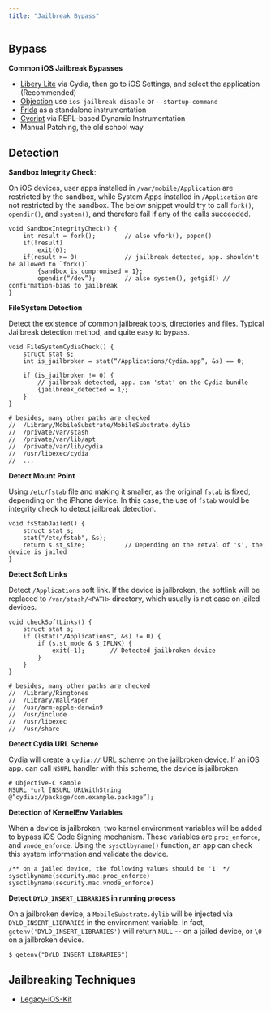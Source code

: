 ```yaml
---
title: "Jailbreak Bypass"
---
```


## Bypass

**Common iOS Jailbreak Bypasses**

* [Libery Lite](https://www.ios-repo-updates.com/repository/ryley-s-repo/package/com.ryleyangus.libertylite.beta/) via Cydia, then go to iOS Settings, and select the application (Recommended)
* [Objection](/frida-objection-tutorial#ios-tutorial) use `ios jailbreak disable` or `--startup-command`
* [Frida](/frida-objection-tutorial#ios-tutorial) as a standalone instrumentation
* [Cycript](/cycript) via REPL-based Dynamic Instrumentation 
* Manual Patching, the old school way

## Detection

**Sandbox Integrity Check**:

On iOS devices, user apps installed in `/var/mobile/Application` are restricted by the sandbox, while System Apps installed in `/Application` are not restricted by the sandbox. The below snippet would try to call `fork()`, `opendir()`, and `system()`, and therefore fail if any of the calls succeeded.

```
void SandboxIntegrityCheck() {
    int result = fork(); 		// also vfork(), popen()
    if(!result)
        exit(0);
    if(result >= 0) 			// jailbreak detected, app. shouldn't be allowed to `fork()`
        {sandbox_is_compromised = 1};
        opendir(“/dev”);  		// also system(), getgid() // confirmation-bias to jailbreak
}
```

**FileSystem Detection**

Detect the existence of common jailbreak tools, directories and files. Typical Jailbreak detection method, and quite easy to bypass.

```
void FileSystemCydiaCheck() {
    struct stat s;
    int is_jailbroken = stat(“/Applications/Cydia.app”, &s) == 0;

    if (is_jailbroken != 0) { 
        // jailbreak detected, app. can 'stat' on the Cydia bundle
    	{jailbreak_detected = 1};
    }
}

# besides, many other paths are checked
//  /Library/MobileSubstrate/MobileSubstrate.dylib
//  /private/var/stash
//  /private/var/lib/apt
//  /private/var/lib/cydia
//  /usr/libexec/cydia
//  ...
```

**Detect Mount Point**

Using `/etc/fstab` file and making it smaller, as the original `fstab` is fixed, depending on the iPhone device. In this case, the use of `fstab` would be integrity check to detect jailbreak detection.

```
void fsStabJailed() {
    struct stat s;
    stat("/etc/fstab", &s);
    return s.st_size;			// Depending on the retval of 's', the device is jailed
}
```

**Detect Soft Links**

Detect `/Applications` soft link. If the device is jailbroken, the softlink will be replaced to `/var/stash/<PATH>` directory, which usually is not case on jailed devices.

```
void checkSoftLinks() {
    struct stat s;
    if (lstat("/Applications", &s) != 0) {
    	if (s.st_mode & S_IFLNK) {
    		exit(-1); 		// Detected jailbroken device
    	}
    }
}

# besides, many other paths are checked
//  /Library/Ringtones
//  /Library/WallPaper
//  /usr/arm-apple-darwin9
//  /usr/include
//  /usr/libexec
//  /usr/share
```

**Detect Cydia URL Scheme**

Cydia will create a `cydia://` URL scheme on the jailbroken device. If an iOS app. can call `NSURL` handler with this scheme, the device is jailbroken.

```
# Objective-C sample 
NSURL *url [NSURL URLWithString @”cydia://package/com.example.package”];
```

**Detection of KernelEnv Variables**

When a device is jailbroken, two kernel environment variables will be added to bypass iOS Code Signing mechanism. These variables are `proc_enforce`, and `vnode_enforce`. Using the `sysctlbyname()` function, an app can check this system information and validate the device.

```
/** on a jailed device, the following values should be '1' */
sysctlbyname(security.mac.proc_enforce)
sysctlbyname(security.mac.vnode_enforce)
```

**Detect `DYLD_INSERT_LIBRARIES` in running process**

On a jailbroken device, a `MobileSubstrate.dylib` will be injected via `DYLD_INSERT_LIBRARIES` in the environment variable. In fact, `getenv('DYLD_INSERT_LIBRARIES')` will return `NULL` -- on a jailed device, or `\0` on a jailbroken device.

```
$ getenv("DYLD_INSERT_LIBRARIES")
```

## Jailbreaking Techniques

* [Legacy-iOS-Kit](https://github.com/LukeZGD/Legacy-iOS-Kit)